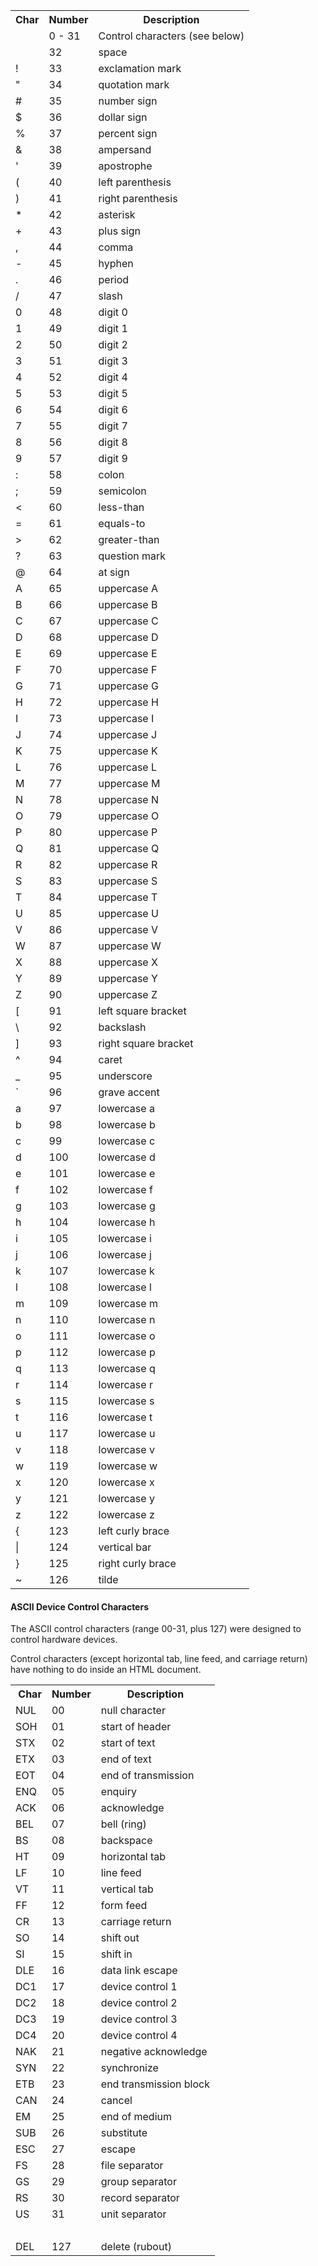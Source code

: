 <table>
    <tr>
      <th>Char</th>
      <th>Number</th>
      <th>Description</th>
    </tr>
    <tr>
      <td>&nbsp;</td>
      <td>0 - 31</td>
      <td>Control characters (see below)</td>
    </tr>
    <tr>
      <td>&nbsp;</td>
      <td>32</td>
      <td>space</td>
    </tr>
    <tr>
      <td>!</td>
      <td>33</td>
      <td>exclamation mark</td>
    </tr>
    <tr>
      <td>"</td>
      <td>34</td>
      <td>quotation mark</td>
    </tr>
    <tr>
      <td>#</td>
      <td>35</td>
      <td>number sign</td>
    </tr>
    <tr>
      <td>$</td>
      <td>36</td>
      <td>dollar sign</td>
    </tr>
    <tr>
      <td>%</td>
      <td>37</td>
      <td>percent sign</td>
    </tr>
    <tr>
      <td>&amp;</td>
      <td>38</td>
      <td>ampersand</td>
    </tr>
    <tr>
      <td>'</td>
      <td>39</td>
      <td>apostrophe</td>
    </tr>
    <tr>
      <td>(</td>
      <td>40</td>
      <td>left parenthesis</td>
    </tr>
    <tr>
      <td>)</td>
      <td>41</td>
      <td>right parenthesis</td>
    </tr>
    <tr>
      <td>*</td>
      <td>42</td>
      <td>asterisk</td>
    </tr>
    <tr>
      <td>+</td>
      <td>43</td>
      <td>plus sign</td>
    </tr>
    <tr>
      <td>,</td>
      <td>44</td>
      <td>comma</td>
    </tr>
    <tr>
      <td>-</td>
      <td>45</td>
      <td>hyphen</td>
    </tr>
    <tr>
      <td>.</td>
      <td>46</td>
      <td>period</td>
    </tr>
    <tr>
      <td>/</td>
      <td>47</td>
      <td>slash</td>
    </tr>
    <tr>
      <td>0</td>
      <td>48</td>
      <td>digit 0</td>
    </tr>
    <tr>
      <td>1</td>
      <td>49</td>
      <td>digit 1</td>
    </tr>
    <tr>
      <td>2</td>
      <td>50</td>
      <td>digit 2</td>
    </tr>
    <tr>
      <td>3</td>
      <td>51</td>
      <td>digit 3</td>
    </tr>
    <tr>
      <td>4</td>
      <td>52</td>
      <td>digit 4</td>
    </tr>
    <tr>
      <td>5</td>
      <td>53</td>
      <td>digit 5</td>
    </tr>
    <tr>
      <td>6</td>
      <td>54</td>
      <td>digit 6</td>
    </tr>
    <tr>
      <td>7</td>
      <td>55</td>
      <td>digit 7</td>
    </tr>
    <tr>
      <td>8</td>
      <td>56</td>
      <td>digit 8</td>
    </tr>
    <tr>
      <td>9</td>
      <td>57</td>
      <td>digit 9</td>
    </tr>
    <tr>
      <td>:</td>
      <td>58</td>
      <td>colon</td>
    </tr>
    <tr>
      <td>;</td>
      <td>59</td>
      <td>semicolon</td>
    </tr>
    <tr>
      <td>&lt;</td>
      <td>60</td>
      <td>less-than</td>
    </tr>
    <tr>
      <td>=</td>
      <td>61</td>
      <td>equals-to</td>
    </tr>
    <tr>
      <td>&gt;</td>
      <td>62</td>
      <td>greater-than</td>
    </tr>
    <tr>
      <td>?</td>
      <td>63</td>
      <td>question mark</td>
    </tr>
    <tr>
      <td>@</td>
      <td>64</td>
      <td>at sign</td>
    </tr>
    <tr>
      <td>A</td>
      <td>65</td>
      <td>uppercase A</td>
    </tr>
    <tr>
      <td>B</td>
      <td>66</td>
      <td>uppercase B</td>
    </tr>
    <tr>
      <td>C</td>
      <td>67</td>
      <td>uppercase C</td>
    </tr>
    <tr>
      <td>D</td>
      <td>68</td>
      <td>uppercase D</td>
    </tr>
    <tr>
      <td>E</td>
      <td>69</td>
      <td>uppercase E</td>
    </tr>
    <tr>
      <td>F</td>
      <td>70</td>
      <td>uppercase F</td>
    </tr>
    <tr>
      <td>G</td>
      <td>71</td>
      <td>uppercase G</td>
    </tr>
    <tr>
      <td>H</td>
      <td>72</td>
      <td>uppercase H</td>
    </tr>
    <tr>
      <td>I</td>
      <td>73</td>
      <td>uppercase I</td>
    </tr>
    <tr>
      <td>J</td>
      <td>74</td>
      <td>uppercase J</td>
    </tr>
    <tr>
      <td>K</td>
      <td>75</td>
      <td>uppercase K</td>
    </tr>
    <tr>
      <td>L</td>
      <td>76</td>
      <td>uppercase L</td>
    </tr>
    <tr>
      <td>M</td>
      <td>77</td>
      <td>uppercase M</td>
    </tr>
    <tr>
      <td>N</td>
      <td>78</td>
      <td>uppercase N</td>
    </tr>
    <tr>
      <td>O</td>
      <td>79</td>
      <td>uppercase O</td>
    </tr>
    <tr>
      <td>P</td>
      <td>80</td>
      <td>uppercase P</td>
    </tr>
    <tr>
      <td>Q</td>
      <td>81</td>
      <td>uppercase Q</td>
    </tr>
    <tr>
      <td>R</td>
      <td>82</td>
      <td>uppercase R</td>
    </tr>
    <tr>
      <td>S</td>
      <td>83</td>
      <td>uppercase S</td>
    </tr>
    <tr>
      <td>T</td>
      <td>84</td>
      <td>uppercase T</td>
    </tr>
    <tr>
      <td>U</td>
      <td>85</td>
      <td>uppercase U</td>
    </tr>
    <tr>
      <td>V</td>
      <td>86</td>
      <td>uppercase V</td>
    </tr>
    <tr>
      <td>W</td>
      <td>87</td>
      <td>uppercase W</td>
    </tr>
    <tr>
      <td>X</td>
      <td>88</td>
      <td>uppercase X</td>
    </tr>
    <tr>
      <td>Y</td>
      <td>89</td>
      <td>uppercase Y</td>
    </tr>
    <tr>
      <td>Z</td>
      <td>90</td>
      <td>uppercase Z</td>
    </tr>
    <tr>
      <td>[</td>
      <td>91</td>
      <td>left square bracket</td>
    </tr>
    <tr>
      <td>\</td>
      <td>92</td>
      <td>backslash</td>
    </tr>
    <tr>
      <td>]</td>
      <td>93</td>
      <td>right square bracket</td>
    </tr>
    <tr>
      <td>^</td>
      <td>94</td>
      <td>caret</td>
    </tr>
    <tr>
      <td>_</td>
      <td>95</td>
      <td>underscore</td>
    </tr>
    <tr>
      <td>`</td>
      <td>96</td>
      <td>grave accent</td>
    </tr>
    <tr>
      <td>a</td>
      <td>97</td>
      <td>lowercase a</td>
    </tr>
    <tr>
      <td>b</td>
      <td>98</td>
      <td>lowercase b</td>
    </tr>
    <tr>
      <td>c</td>
      <td>99</td>
      <td>lowercase c</td>
    </tr>
    <tr>
      <td>d</td>
      <td>100</td>
      <td>lowercase d</td>
    </tr>
    <tr>
      <td>e</td>
      <td>101</td>
      <td>lowercase e</td>
    </tr>
    <tr>
      <td>f</td>
      <td>102</td>
      <td>lowercase f</td>
    </tr>
    <tr>
      <td>g</td>
      <td>103</td>
      <td>lowercase g</td>
    </tr>
    <tr>
      <td>h</td>
      <td>104</td>
      <td>lowercase h</td>
    </tr>
    <tr>
      <td>i</td>
      <td>105</td>
      <td>lowercase i</td>
    </tr>
    <tr>
      <td>j</td>
      <td>106</td>
      <td>lowercase j</td>
    </tr>
    <tr>
      <td>k</td>
      <td>107</td>
      <td>lowercase k</td>
    </tr>
    <tr>
      <td>l</td>
      <td>108</td>
      <td>lowercase l</td>
    </tr>
    <tr>
      <td>m</td>
      <td>109</td>
      <td>lowercase m</td>
    </tr>
    <tr>
      <td>n</td>
      <td>110</td>
      <td>lowercase n</td>
    </tr>
    <tr>
      <td>o</td>
      <td>111</td>
      <td>lowercase o</td>
    </tr>
    <tr>
      <td>p</td>
      <td>112</td>
      <td>lowercase p</td>
    </tr>
    <tr>
      <td>q</td>
      <td>113</td>
      <td>lowercase q</td>
    </tr>
    <tr>
      <td>r</td>
      <td>114</td>
      <td>lowercase r</td>
    </tr>
    <tr>
      <td>s</td>
      <td>115</td>
      <td>lowercase s</td>
    </tr>
    <tr>
      <td>t</td>
      <td>116</td>
      <td>lowercase t</td>
    </tr>
    <tr>
      <td>u</td>
      <td>117</td>
      <td>lowercase u</td>
    </tr>
    <tr>
      <td>v</td>
      <td>118</td>
      <td>lowercase v</td>
    </tr>
    <tr>
      <td>w</td>
      <td>119</td>
      <td>lowercase w</td>
    </tr>
    <tr>
      <td>x</td>
      <td>120</td>
      <td>lowercase x</td>
    </tr>
    <tr>
      <td>y</td>
      <td>121</td>
      <td>lowercase y</td>
    </tr>
    <tr>
      <td>z</td>
      <td>122</td>
      <td>lowercase z</td>
    </tr>
    <tr>
      <td>{</td>
      <td>123</td>
      <td>left curly brace</td>
    </tr>
    <tr>
      <td>|</td>
      <td>124</td>
      <td>vertical bar</td>
    </tr>
    <tr>
      <td>}</td>
      <td>125</td>
      <td>right curly brace</td>
    </tr>
    <tr>
      <td>~</td>
      <td>126</td>
      <td>tilde</td>
    </tr>
</table>

<h4>ASCII Device Control Characters</h4>

<p>The ASCII control characters (range 00-31, plus 127) were designed to control 
hardware devices.</p>
<p>Control characters (except horizontal tab, line feed, and carriage return) 
have nothing to do inside an HTML document.</p>

<div>
<table>
    <tr>
      <th>&nbsp;Char</th>
      <th>Number</th>
      <th>Description</th>
    </tr>
    <tr>
      <td>NUL</td>
      <td>00</td>
      <td>null character</td>
    </tr>
    <tr>
      <td>SOH</td>
      <td>01</td>
      <td>start of header</td>
    </tr>
    <tr>
      <td>STX</td>
      <td>02</td>
      <td>start of text</td>
    </tr>
    <tr>
      <td>ETX</td>
      <td>03</td>
      <td>end of text</td>
    </tr>
    <tr>
      <td>EOT</td>
      <td>04</td>
      <td>end of transmission</td>
    </tr>
    <tr>
      <td>ENQ</td>
      <td>05</td>
      <td>enquiry</td>
    </tr>
    <tr>
      <td>ACK</td>
      <td>06</td>
      <td>acknowledge</td>
    </tr>
    <tr>
      <td>BEL</td>
      <td>07</td>
      <td>bell (ring)</td>
    </tr>
    <tr>
      <td>BS</td>
      <td>08</td>
      <td>backspace</td>
    </tr>
    <tr>
      <td>HT</td>
      <td>09</td>
      <td>horizontal tab</td>
    </tr>
    <tr>
      <td>LF</td>
      <td>10</td>
      <td>line feed</td>
    </tr>
    <tr>
      <td>VT</td>
      <td>11</td>
      <td>vertical tab</td>
    </tr>
    <tr>
      <td>FF</td>
      <td>12</td>
      <td>form feed</td>
    </tr>
    <tr>
      <td>CR</td>
      <td>13</td>
      <td>carriage return</td>
    </tr>
    <tr>
      <td>SO</td>
      <td>14</td>
      <td>shift out</td>
    </tr>
    <tr>
      <td>SI</td>
      <td>15</td>
      <td>shift in</td>
    </tr>
    <tr>
      <td>DLE</td>
      <td>16</td>
      <td>data link escape</td>
    </tr>
    <tr>
      <td>DC1</td>
      <td>17</td>
      <td>device control 1</td>
    </tr>
    <tr>
      <td>DC2</td>
      <td>18</td>
      <td>device control 2</td>
    </tr>
    <tr>
      <td>DC3</td>
      <td>19</td>
      <td>device control 3</td>
    </tr>
    <tr>
      <td>DC4</td>
      <td>20</td>
      <td>device control 4</td>
    </tr>
    <tr>
      <td>NAK</td>
      <td>21</td>
      <td>negative acknowledge</td>
    </tr>
    <tr>
      <td>SYN</td>
      <td>22</td>
      <td>synchronize</td>
    </tr>
    <tr>
      <td>ETB</td>
      <td>23</td>
      <td>end transmission block</td>
    </tr>
    <tr>
      <td>CAN</td>
      <td>24</td>
      <td>cancel</td>
    </tr>
    <tr>
      <td>EM</td>
      <td>25</td>
      <td>end of medium</td>
    </tr>
    <tr>
      <td>SUB</td>
      <td>26</td>
      <td>substitute</td>
    </tr>
    <tr>
      <td>ESC</td>
      <td>27</td>
      <td>escape</td>
    </tr>
    <tr>
      <td>FS</td>
      <td>28</td>
      <td>file separator</td>
    </tr>
    <tr>
      <td>GS</td>
      <td>29</td>
      <td>group separator</td>
    </tr>
    <tr>
      <td>RS</td>
      <td>30</td>
      <td>record separator</td>
    </tr>
    <tr>
      <td>US</td>
      <td>31</td>
      <td>unit separator</td>
    </tr>
    <tr>
      <td>&nbsp;</td>
      <td>&nbsp;</td>
      <td>&nbsp;</td>
    </tr>
    <tr>
      <td>DEL</td>
      <td>127</td>
      <td>delete (rubout)</td>
    </tr>
</table>
</div>